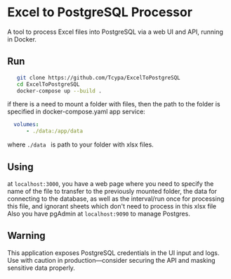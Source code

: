 # Excel to PostgreSQL Processor
A tool to process Excel files into PostgreSQL via a web UI and API, running in Docker.
## Run
```bash
   git clone https://github.com/Tcypa/ExcelToPostgreSQL
   cd ExcelToPostgreSQL
   docker-compose up --build .
```
if there is a need to mount a folder with files, then the path to the folder is specified in docker-compose.yaml app service:
```yaml
  volumes:
      - ./data:/app/data
```
where ```./data ``` is path to your folder with xlsx files.

## Using
at ```localhost:3000```, you have a web page where you need to specify the name of the file to transfer to the previously mounted folder, the data for connecting to the database, as well as the interval/run once for processing this file, and ignorant sheets which don't need to process in this xlsx file
Also you have pgAdmin at ```localhost:9090``` to manage Postgres.

## Warning
This application exposes PostgreSQL credentials in the UI input and logs. Use with caution in production—consider securing the API and masking sensitive data properly.
